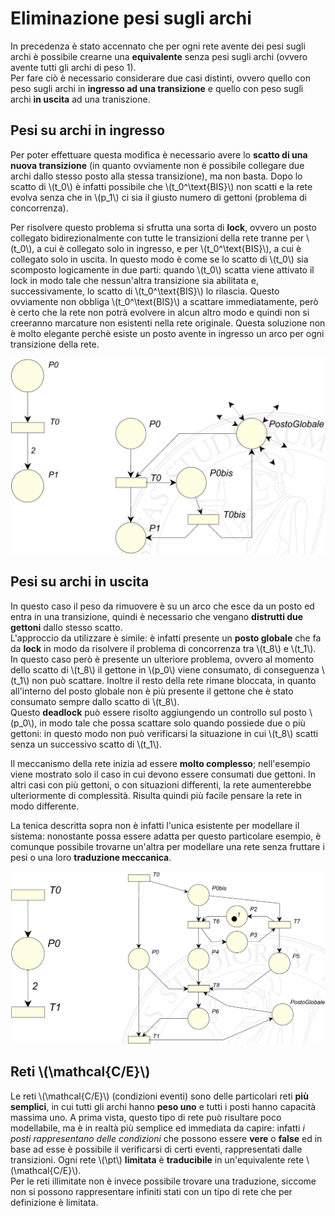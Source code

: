<span style="display: none;">\\(\def\pt{\mathcal{P/T}}\\)</span>

# Eliminazione pesi sugli archi

In precedenza è stato accennato che per ogni rete avente dei pesi sugli archi è possibile crearne una **equivalente** senza pesi sugli archi (ovvero avente tutti gli archi di peso 1). \
Per fare ciò è necessario considerare due casi distinti, ovvero quello con peso sugli archi in **ingresso ad una transizione** e quello con peso sugli archi **in uscita** ad una traniszione.

## Pesi su archi in ingresso

Per poter effettuare questa modifica è necessario avere lo **scatto di una nuova transizione** (in quanto ovviamente non è possibile collegare due archi dallo stesso posto alla stessa transizione), ma non basta.
Dopo lo scatto di \\(t_0\\) è infatti possibile che \\(t_0^\text{BIS}\\) non scatti e la rete evolva senza che in \\(p_1\\) ci sia il giusto numero di gettoni (problema di concorrenza).

Per risolvere questo problema si sfrutta una sorta di __lock__, ovvero un posto collegato bidirezionalmente con tutte le transizioni della rete tranne per \\(t_0\\), a cui è collegato solo in ingresso, e per \\(t_0^\text{BIS}\\), a cui è collegato solo in uscita.
In questo modo è come se lo scatto di \\(t_0\\) sia scomposto logicamente in due parti: quando \\(t_0\\) scatta viene attivato il lock in modo tale che nessun'altra transizione sia abilitata e, successivamente, lo scatto di \\(t_0^\text{BIS}\\) lo rilascia.
Questo ovviamente non obbliga \\(t_0^\text{BIS}\\) a scattare immediatamente, però è certo che la rete non potrà evolvere in alcun altro modo e quindi non si creeranno marcature non esistenti nella rete originale.
Questa soluzione non è molto elegante perchè esiste un posto avente in ingresso un arco per ogni transizione della rete.

![Eliminazione pesi archi ingresso](/assets/14_eliminazione-archi-ingresso.png)

## Pesi su archi in uscita

In questo caso il peso da rimuovere è su un arco che esce da un posto ed entra in una transizione, quindi è necessario che vengano **distrutti due gettoni** dallo stesso scatto. \
L'approccio da utilizzare è simile: è infatti presente un **posto globale** che fa da **lock** in modo da risolvere il problema di concorrenza tra \\(t_8\\) e \\(t_1\\).
In questo caso però è presente un ulteriore problema, ovvero al momento dello scatto di \\(t_8\\) il gettone in \\(p_0\\) viene consumato, di conseguenza \\(t_1\\) non può scattare. Inoltre il resto della rete rimane bloccata, in quanto all'interno del posto globale non è più presente il gettone che è stato consumato sempre dallo scatto di \\(t_8\\). \
Questo **deadlock** può essere risolto aggiungendo un controllo sul posto \\(p_0\\), in modo tale che possa scattare solo quando possiede due o più gettoni: in questo modo non può verificarsi la situazione in cui \\(t_8\\) scatti senza un successivo scatto di \\(t_1\\).

Il meccanismo della rete inizia ad essere **molto complesso**; nell'esempio viene mostrato solo il caso in cui devono essere consumati due gettoni.
In altri casi con più gettoni, o con situazioni differenti, la rete aumenterebbe ulteriormente di complessità. 
Risulta quindi più facile pensare la rete in modo differente.

La tenica descritta sopra non è infatti l'unica esistente per modellare il sistema: nonostante possa essere adatta per questo particolare esempio, è comunque possibile trovarne un'altra per modellare una rete senza fruttare i pesi o una loro **traduzione meccanica**.

![Eliminazione pesi archi uscita](/assets/14_eliminazione-archi-uscita.png)

## Reti \\(\mathcal{C/E}\\)
Le reti \\(\mathcal{C/E}\\) (condizioni eventi) sono delle particolari reti **più semplici**, in cui tutti gli archi hanno **peso uno** e tutti i posti hanno capacità massima uno.
A prima vista, questo tipo di rete può risultare poco modellabile, ma è in realtà più semplice ed immediata da capire: infatti _i posti rappresentano delle condizioni_ che possono essere __vere__ o __false__ ed in base ad esse è possibile il verificarsi di certi eventi, rappresentati dalle transizioni.
Ogni rete \\(\pt\\) __limitata__ è **traducibile** in un'equivalente rete \\(\mathcal{C/E}\\). \
Per le reti illimitate non è invece possibile trovare una traduzione, siccome non si possono rappresentare infiniti stati con un tipo di rete che per definizione è limitata.
